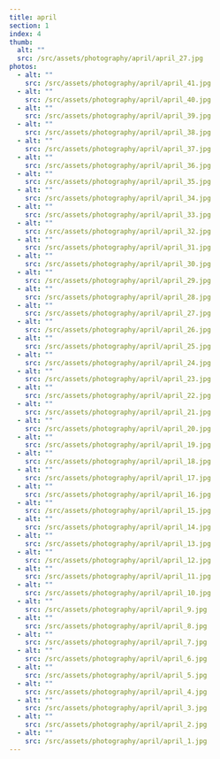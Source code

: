 ```yaml
---
title: april
section: 1
index: 4
thumb:
  alt: ""
  src: /src/assets/photography/april/april_27.jpg
photos:
  - alt: ""
    src: /src/assets/photography/april/april_41.jpg
  - alt: ""
    src: /src/assets/photography/april/april_40.jpg
  - alt: ""
    src: /src/assets/photography/april/april_39.jpg
  - alt: ""
    src: /src/assets/photography/april/april_38.jpg
  - alt: ""
    src: /src/assets/photography/april/april_37.jpg
  - alt: ""
    src: /src/assets/photography/april/april_36.jpg
  - alt: ""
    src: /src/assets/photography/april/april_35.jpg
  - alt: ""
    src: /src/assets/photography/april/april_34.jpg
  - alt: ""
    src: /src/assets/photography/april/april_33.jpg
  - alt: ""
    src: /src/assets/photography/april/april_32.jpg
  - alt: ""
    src: /src/assets/photography/april/april_31.jpg
  - alt: ""
    src: /src/assets/photography/april/april_30.jpg
  - alt: ""
    src: /src/assets/photography/april/april_29.jpg
  - alt: ""
    src: /src/assets/photography/april/april_28.jpg
  - alt: ""
    src: /src/assets/photography/april/april_27.jpg
  - alt: ""
    src: /src/assets/photography/april/april_26.jpg
  - alt: ""
    src: /src/assets/photography/april/april_25.jpg
  - alt: ""
    src: /src/assets/photography/april/april_24.jpg
  - alt: ""
    src: /src/assets/photography/april/april_23.jpg
  - alt: ""
    src: /src/assets/photography/april/april_22.jpg
  - alt: ""
    src: /src/assets/photography/april/april_21.jpg
  - alt: ""
    src: /src/assets/photography/april/april_20.jpg
  - alt: ""
    src: /src/assets/photography/april/april_19.jpg
  - alt: ""
    src: /src/assets/photography/april/april_18.jpg
  - alt: ""
    src: /src/assets/photography/april/april_17.jpg
  - alt: ""
    src: /src/assets/photography/april/april_16.jpg
  - alt: ""
    src: /src/assets/photography/april/april_15.jpg
  - alt: ""
    src: /src/assets/photography/april/april_14.jpg
  - alt: ""
    src: /src/assets/photography/april/april_13.jpg
  - alt: ""
    src: /src/assets/photography/april/april_12.jpg
  - alt: ""
    src: /src/assets/photography/april/april_11.jpg
  - alt: ""
    src: /src/assets/photography/april/april_10.jpg
  - alt: ""
    src: /src/assets/photography/april/april_9.jpg
  - alt: ""
    src: /src/assets/photography/april/april_8.jpg
  - alt: ""
    src: /src/assets/photography/april/april_7.jpg
  - alt: ""
    src: /src/assets/photography/april/april_6.jpg
  - alt: ""
    src: /src/assets/photography/april/april_5.jpg
  - alt: ""
    src: /src/assets/photography/april/april_4.jpg
  - alt: ""
    src: /src/assets/photography/april/april_3.jpg
  - alt: ""
    src: /src/assets/photography/april/april_2.jpg
  - alt: ""
    src: /src/assets/photography/april/april_1.jpg
---
```

